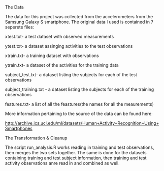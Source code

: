 The Data

   The data for this project was collected from the accelerometers from the Samsung Galaxy S smartphone. 
   The original data I used is contained in 7 seperete files: 
   
  xtest.txt-             a test dataset with observed measurements 
  
  ytest.txt-             a dataset assinging activities to the test observations 
  
  xtrain.txt-            a training dataset with observations
  
  ytrain.txt-            a dataset of the activities for the training data 
  
  subject_test.txt-      a dataset listing the subjects for each of the test observations
  
  subject_training.txt - a dataset listing the subjects for each of the training observations
  
  features.txt-          a list of all the feastures(the names for all the meaurements)
   
More information pertaining to the source of the data can be found here: 

http://archive.ics.uci.edu/ml/datasets/Human+Activity+Recognition+Using+Smartphones 


The Transformation & Cleanup

The script run_analysis.R works reading in training and test observations, then merges the two sets together. The same is done for the datasets containing training and test subject information, then training and test activity observations anre read in and combined as well.
